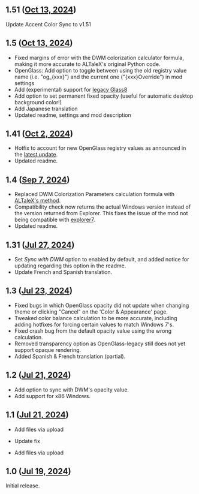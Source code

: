 ## 1.51 ([Oct 13, 2024](https://github.com/ramensoftware/windhawk-mods/blob/41f9f2b2a669fc8b9dcd36b6b5bff697f3b1c913/mods/accent-color-sync.wh.cpp))

Update Accent Color Sync to v1.51

## 1.5 ([Oct 13, 2024](https://github.com/ramensoftware/windhawk-mods/blob/b788c556e80d06c9ae315e53830396ff92ee1d59/mods/accent-color-sync.wh.cpp))

* Fixed margins of error with the DWM colorization calculator formula, making it more accurate to ALTaleX's original Python code.
* OpenGlass: Add option to toggle between using the old registry value name (i.e. "og_{xxx}") and the current one ("{xxx}Override") in mod settings
* Add (experimental) support for [legacy Glass8](https://archive.org/details/full-glass8-archive)
* Add option to set permanent fixed opacity (useful for automatic desktop background color!)
* Add Japanese translation
* Updated readme, settings and mod description

## 1.41 ([Oct 2, 2024](https://github.com/ramensoftware/windhawk-mods/blob/4ab0994ab79cb76e217a4b658639f98875959b4a/mods/accent-color-sync.wh.cpp))

* Hotfix to account for new OpenGlass registry values as announced in the [latest update](https://github.com/ALTaleX531/OpenGlass/releases/tag/v1.2-legacy).
* Updated readme.

## 1.4 ([Sep 7, 2024](https://github.com/ramensoftware/windhawk-mods/blob/7292f722244cd19dc93c4438270bcc600b4bf2ec/mods/accent-color-sync.wh.cpp))

* Replaced DWM Colorization Parameters calculation formula with [ALTaleX's method](https://github.com/ALTaleX531/dwm_colorization_calculator).
* Compatibility check now returns the actual Windows version instead of the version returned from Explorer. This fixes the issue of the mod not being compatible with [explorer7](https://github.com/Erizur/explorer7-releases/).
* Updated readme.

## 1.31 ([Jul 27, 2024](https://github.com/ramensoftware/windhawk-mods/blob/940c28ba0fb4ccebb782988516dd6bb5a7f23de0/mods/accent-color-sync.wh.cpp))

* Set *Sync with DWM* option to enabled by default, and added notice for updating regarding this option in the readme.
* Update French and Spanish translation.

## 1.3 ([Jul 23, 2024](https://github.com/ramensoftware/windhawk-mods/blob/7c4df7d217e3e09907079ed0d5a13df0cf64d5f0/mods/accent-color-sync.wh.cpp))

* Fixed bugs in which OpenGlass opacity did not update when changing theme or clicking "Cancel" on the 'Color & Appearance' page.
* Tweaked color balance calculation to be more accurate, including adding hotfixes for forcing certain values to match Windows 7's.
* Fixed crash bug from the default opacity value using the wrong calculation.
* Removed transparency option as OpenGlass-legacy still does not yet support opaque rendering.
* Added Spanish & French translation (partial).

## 1.2 ([Jul 21, 2024](https://github.com/ramensoftware/windhawk-mods/blob/120bd157b2a8eb1c99a1ebd8363686cbc40de906/mods/accent-color-sync.wh.cpp))

* Add option to sync with DWM's opacity value.
* Add support for x86 Windows.

## 1.1 ([Jul 21, 2024](https://github.com/ramensoftware/windhawk-mods/blob/45b792a63461caa9ac8c5864b83fcf26d724e549/mods/accent-color-sync.wh.cpp))

* Add files via upload

* Update fix

* Add files via upload

## 1.0 ([Jul 19, 2024](https://github.com/ramensoftware/windhawk-mods/blob/7bc74ba3694b934452c45f010dda182d70c1e222/mods/accent-color-sync.wh.cpp))

Initial release.
